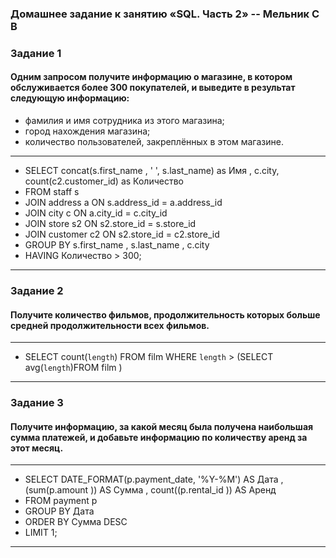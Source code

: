 ### Домашнее задание к занятию «SQL. Часть 2» -- Мельник С В

### Задание 1

#### Одним запросом получите информацию о магазине, в котором обслуживается более 300 покупателей, и выведите в результат следующую информацию:

- фамилия и имя сотрудника из этого магазина;
- город нахождения магазина;
- количество пользователей, закреплённых в этом магазине.

---

- SELECT concat(s.first_name , ' ', s.last_name) as Имя , c.city, count(c2.customer_id) as Количество
- FROM staff s
- JOIN address a ON s.address_id = a.address_id
- JOIN city c ON a.city_id = c.city_id
- JOIN store s2 ON s2.store_id = s.store_id
- JOIN customer c2 ON s2.store_id = c2.store_id
- GROUP BY s.first_name , s.last_name , c.city
- HAVING Количество > 300;

---

### Задание 2

#### Получите количество фильмов, продолжительность которых больше средней продолжительности всех фильмов.

---

- SELECT count(`length`) FROM film WHERE `length` > (SELECT avg(`length`)FROM film )

---

### Задание 3

#### Получите информацию, за какой месяц была получена наибольшая сумма платежей, и добавьте информацию по количеству аренд за этот месяц.

---

- SELECT DATE_FORMAT(p.payment_date, '%Y-%M') AS Дата , (sum(p.amount )) AS Сумма , count((p.rental_id )) AS Аренд
- FROM payment p
- GROUP BY Дата
- ORDER BY Сумма DESC
- LIMIT 1;

---
